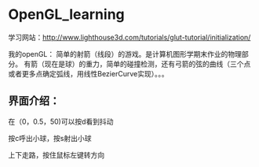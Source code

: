 # OpenGL_learning

学习网站：http://www.lighthouse3d.com/tutorials/glut-tutorial/initialization/

我的openGL：
简单的射箭（线段）的游戏。是计算机图形学期末作业的物理部分。
有箭（现在是球）的重力，简单的碰撞检测，还有弓箭的弦的曲线（三个点或者更多点确定弧线，用线性BezierCurve实现）。。。


## 界面介绍：

在（0，0.5，50)可以按d看到抖动

按c呼出小球，按s射出小球

上下走路，按住鼠标左键转方向

